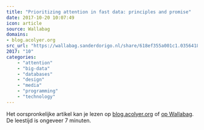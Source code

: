 ```yaml
---
title: "Prioritizing attention in fast data: principles and promise"
date: 2017-10-20 10:07:49
icon: article
source: Wallabag
domains:
- blog.acolyer.org
src_url: "https://wallabag.sanderdorigo.nl/share/618ef355a001c1.03564184"
2017: "10"
categories:
    - "attention"
    - "big-data"
    - "databases"
    - "design"
    - "media"
    - "programming"
    - "technology"
---
```

Het oorspronkelijke artikel kan je lezen op [blog.acolyer.org](https://blog.acolyer.org/2017/01/19/prioritizing-attention-in-fast-data-principles-and-promise/) of [op Wallabag](https://wallabag.sanderdorigo.nl/share/618ef355a001c1.03564184). De leestijd is ongeveer 7 minuten.